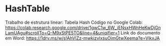# HashTable
Trabalho de estrutura linear: Tabela Hash
Código no Google Colab: https://colab.research.google.com/drive/1gwC1w_6W_jENsxHWnHeKwDjGnLamUAgu#scrollTo=Q-M9xStPE5TO&line=4&uniqifier=1
Link do documento em Word: https://1drv.ms/w/s!AhVlZz-mwkizvlxsuOimGtwXeema?e=VikxJA
